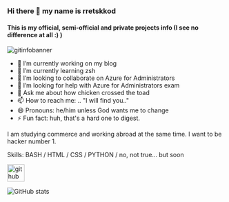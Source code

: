 ### Hi there 👋 my name is rretskkod
#### This is my official, semi-official and private projects info (I see no difference at all :) )

![gitinfobanner](https://github.com/dokksterr/dokksterr/assets/150226098/f7b809f6-3216-422a-bba8-4a4294d154f6)

- 🔭 I’m currently working on my blog
- 🌱 I’m currently learning zsh
- 👯 I’m looking to collaborate on Azure for Administrators
- 🤔 I’m looking for help with Azure for Administrators exam
- 💬 Ask me about how chicken crossed the toad
- 📫 How to reach me: .. "I will find you.." 
- 😄 Pronouns: he/him unless God wants me to change 
- ⚡ Fun fact: huh, that's a hard one to digest.

I am studying commerce and working abroad at the same time. I want to be hacker number 1.

Skills: BASH / HTML / CSS / PYTHON / no, not true... but soon

[<img src='https://cdn.jsdelivr.net/npm/simple-icons@3.0.1/icons/github.svg' alt='github' height='40'>](https://github.com/dokksterr)  

![GitHub stats](https://github-readme-stats.vercel.app/api?username=dokksterr&show_icons=true&theme=gruvbox)    
<!--
**dokksterr/dokksterr** is a ✨ _special_ ✨ repository because its `README.md` (this file) appears on your GitHub profile.

Here are some ideas to get you started:

- 🔭 I’m currently working on my blog
- 🌱 I’m currently learning zsh
- 👯 I’m looking to collaborate on Azure for Administrators
- 🤔 I’m looking for help with Azure for Administrators exam
- 💬 Ask me about how chicken crossed the toad
- 📫 How to reach me: .. "I will find you.." 
- 😄 Pronouns: he/him unless God wants me to change 
- ⚡ Fun fact: huh, that's a hard one to digest.
-->

